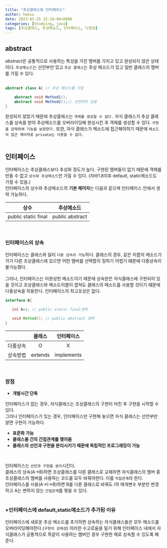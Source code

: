 ```yaml
---
title: "추상클래스와 인터페이스"
author: heesu
date: 2023-05-25 22:10:00+0900
categories: [Studying, java]
tags: [추상클래스, 추상메소드, 인터페이스, 다형성]
---
```


## abstract 
*abstract*은 공통적으로 사용하는 특성을 가진 멤버를 가지고 있고 완성되지 않은 상태이다. `추상메소드`는 선언부만 있고 `추상 클래스`는 추상 메소드가 있고 일반 클래스의 멤버를 가질 수 있다. <br><br>


```java
abstract class A{ // 추상 메소드를 가짐

    abstract void Method1(); 
    abstract void Method2();// 선언부만 있음
}
```


완성되지 않았기 때문에 추상클래스는 `객체를 생성할 수 없다.` 자식 클래스가 추상 클래스를 상속을 받아 추상메소드를 오버라이딩해 완성시킨 후 객체를 생성할 수 있다. `구현을 강제하여 기능을 보장한다.` 또한, 자식 클래스가 메소드에 접근해야하기 때문에 `메소드의 접근 제어자로 private는 사용할 수 없다.` <br><br>

## 인터페이스<br>
 인터페이스는 추상클래스보다 추상화 정도가 높다. 구현된 멤버들이 없기 때문에 객체를 만들 수 없고 `상수와 추상메소드`만 가질 수 있다. (자바1.8이후 default, static메소드도 가질 수 있음.) <br>인터페이스의 상수와 추상메소드의 **기본 제어자**는 다음과 같으며 인터페이스 안에서 생략 가능하다.<br>

 |상수|추상메소드|
 |:---:|:---:|
 public static final|public abstract|


 <br>

### 인터페이스의 상속<br>

 인터페이스는 클래스와 달리 `다중 상속이 가능`하다. 클래스의 경우, 같은 이름의 메소드가 각기 다른 조상클래스에 있으면 어떤 멤버를 선택할지 정하기 어렵기 떄문에 다중상속이 불가능했다. <br><br>
 그러나, 인터페이스는 미완성한 메소드이기 때문에 상속받은 자식클래스에 구현되어 있을 것이고 조상클래스와 메소드이름이 겹쳐도 클래스의 메소드를 사용할 것이기 떄문에 다중상속을 허용한다. 인터페이스의 최고조상은 없다.

 
 ```java
 interface B{
    
    int b=1; // public static final생략

    void Method(); // public abstract 생략
 }
 
 ```


 ||클래스|인터페이스|
 |:---:|:---:|:---:|
 |다중상속|O|X|
 |상속방법|extends|implements|

 
 <br>

### 장점<br>

 - **개발시간 단축** <br>

 인터페이스가 없는 경우, 자식클래스는 조상클래스의 구현이 마친 후 구현을 시작할 수 있다. <br>
 그러나 인터페이스가 있는 경우, 인터페이스만 구현해 놓으면 자식 클래스는 선언부만 알면 구현이 가능하다.<br>

 - **표준화 가능**
 - **클래스들 간의 간접관계를 맺어줌**
 - **클래스의 선언과 구현을 분리시키기 때문에 독립적인 프로그래밍이 가능**
 
 <br>

인터페이스는 `선언과 구현을 분리`시킨다. <br>
클래스의 상속(A->B)하면 조상클래스를 다른 클래스로 교체하면 자식클래스의 멤버 중 조상클래스의 멤버를 사용하는 코드를 모두 바꿔야한다. 이를 `직접관계`라 한다.<br>
인터페이스를 사용(A->I->B)하면 B를 다른 클래스로 바꿔도 I의 매개변수 부분만 변경하고 A는 변하지 않는 `간접관계`를 맺을 수 있다.
<br><br>

### +인터페이스에 default,static메소드가 추가된 이유<br>
인터페이스에 새로운 추상 메소드를 추가하면 상속하는 자식클래스들은 모두 메소드를 오버라이딩해야한다.(`구현의 강제성`) 이러한 수고로움을 덜기 위해 인터페이스 내에서 자식클래스가 공통적으로 똑같이 사용하는 멤버인 경우 구현한 채로 상속할 수 있도록 해준다.<br> 


